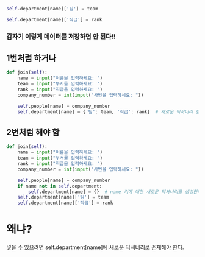 
```python
self.department[name]['팀'] = team

self.department[name]['직급'] = rank
```

### 갑자기 이렇게 데이터를 저장하면 안 된다!!

## 1번처럼 하거나
```python
def join(self):
    name = input("이름을 입력하세요: ")
    team = input("부서를 입력하세요: ")
    rank = input("직급을 입력하세요: ")
    company_number = int(input("사번을 입력하세요: "))

    self.people[name] = company_number
    self.department[name] = {'팀': team, '직급': rank}  # 새로운 딕셔너리 항목 생성

```

## 2번처럼 해야 함
```python
def join(self):
    name = input("이름을 입력하세요: ")
    team = input("부서를 입력하세요: ")
    rank = input("직급을 입력하세요: ")
    company_number = int(input("사번을 입력하세요: "))

    self.people[name] = company_number
    if name not in self.department:
        self.department[name] = {}  # name 키에 대한 새로운 딕셔너리를 생성한다.
    self.department[name]['팀'] = team
    self.department[name]['직급'] = rank

```

# 왜냐?
넣을 수 있으려면 self.department[name]에 새로운 딕셔너리로 존재해야 한다.